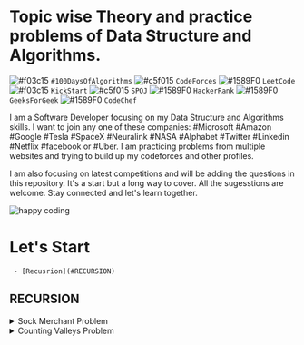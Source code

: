 # Topic wise Theory and practice problems of Data Structure and Algorithms.

![#f03c15](https://via.placeholder.com/15/f03c15/000000?text=+) `#100DaysOfAlgorithms` ![#c5f015](https://via.placeholder.com/15/c5f015/000000?text=+) `CodeForces` ![#1589F0](https://via.placeholder.com/15/1589F0/000000?text=+) `LeetCode` ![#f03c15](https://via.placeholder.com/15/f03c15/000000?text=+) `KickStart` ![#c5f015](https://via.placeholder.com/15/c5f015/000000?text=+) `SPOJ` ![#1589F0](https://via.placeholder.com/15/1589F0/000000?text=+) `HackerRank` ![#1589F0](https://via.placeholder.com/15/1589F0/000000?text=+) `GeeksForGeek` ![#1589F0](https://via.placeholder.com/15/1589F0/000000?text=+) `CodeChef`

I am a Software Developer focusing on my Data Structure and Algorithms skills. I want to join any one of these companies: #Microsoft #Amazon #Google #Tesla #SpaceX #Neuralink #NASA #Alphabet #Twitter #Linkedin #Netflix #facebook or #Uber. I am practicing problems from multiple websites and trying to build up my codeforces and other profiles.

I am also focusing on latest competitions and will be adding the questions in this repository. It's a start but a long way to cover. All the sugesstions are welcome. Stay connected and let's learn together.

![happy coding](https://github.com/kushalseth/DataStructure/blob/master/elon2.jpg?raw=true)

# Let's Start

     - [Recusrion](#RECURSION)

## RECURSION

<details>
<summary>Sock Merchant Problem</summary>

```
Hackerrank Problem: https://www.hackerrank.com/challenges/sock-merchant
Hackerrank Title: Sock Merchant
Solution:
```

</details>

<details>
<summary>Counting Valleys Problem</summary>

```
Hackerrank Problem: https://www.hackerrank.com/challenges/counting-valleys/
Hackerrank Title: Counting Valleys
Solution:
```

</details>

